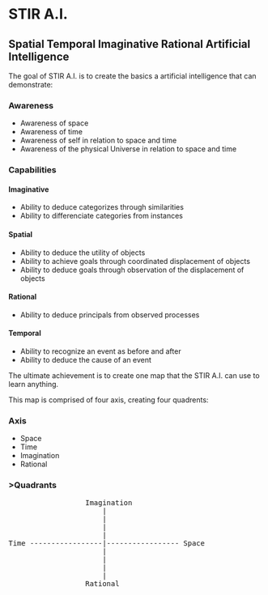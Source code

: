 <h1>STIR A.I.</h1>
<h2>Spatial Temporal Imaginative Rational Artificial Intelligence</h2>

The goal of STIR A.I. is to create the basics a artificial intelligence that can demonstrate:

<h3>Awareness</h3>
<ul>
<li>Awareness of space</li>
<li>Awareness of time</li>
<li>Awareness of self in relation to space and time</li>
<li>Awareness of the physical Universe in relation to space and time</li>
</ul>

<h3>Capabilities</h3>
<h4>Imaginative</h4>
<ul>
<li>Ability to deduce categorizes through similarities</li>
<li>Ability to differenciate categories from instances</li>
</ul>


<h4>Spatial</h4>
<ul>
<li>Ability to deduce the utility of objects</li>
<li>Ability to achieve goals through coordinated displacement of objects</li>
<li>Ability to deduce goals through observation of the displacement of objects</li>
</ul>

<h4>Rational</h4>
<ul>
<li>Ability to deduce principals from observed processes</li>
</ul>

<h4>Temporal</h4>
<ul>
<li>Ability to recognize an event as before and after</li>
<li>Ability to deduce the cause of an event</li>
</ul>

The ultimate achievement is to create one map that the STIR A.I. can use to learn anything.

This map is comprised of four axis, creating four quadrents:

<h3>Axis</h3>
<ul>
<li>Space</li>
<li>Time</li>
<li>Imagination</li>
<li>Rational</li>
</ul>

<h3>>Quadrants</h3>
<pre>
                  Imagination
                      |
                      |
                      |
                      |
Time -----------------|----------------- Space
                      |
                      |
                      |
                      |
                  Rational
</pre>
